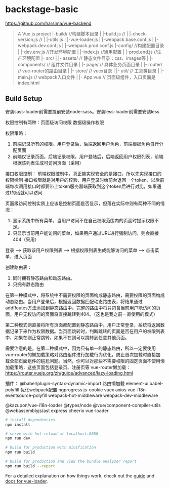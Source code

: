 # backstage-basic
https://github.com/harsima/vue-backend

> A Vue.js project
|-build/                  //构建脚本目录
|  |-build.js             //
|  |-check-version.js     //
|  |-utils.js
|  |-vue-loader.js
|  |-webpack.base.conf.js
|  |-webpack.dev.conf.js
|  |-webpack.prod.conf.js
|-config/                  //构建配置目录
|  |-dev.env.js            //开发环境配置
|  |-index.js              //通用配置
|  |-prod.end.js           //生产环境配置
|- src/
|  |- assets/           // 静态文件目录：css、images等
|  |- components/       // 组件文件目录
|  |- page/             // 具体业务页面目录
|  |- router/           // vue-router的路由目录
|  |- store/            // vuex目录
|  |- util/             // 工具类目录
|  |- main.js           // webpack入口文件
|  |- App.vue           // 页面级组件，入口页面是index.html

## Build Setup

安装sass-loader前需要提前安装node-sass。安装less-loader前需要安装less

权限控制有两种：页面级访问权限  数据级操作权限

权限策略：
1. 前端记录所有的权限。用户登录后，后端返回用户角色，前端根据角色自行分配页面
2. 前端仅记录页面，后端记录权限。用户登陆后，后端返回用户权限列表，前端根据该列表生成可访问页面（采用）

接口权限控制：
前端权限控制中，真正能实现安全的是接口，所以先实现接口的权限控制
接口权限就是对用户的校验，用户登录时给前台返回一个token，以后前端每次调用接口时都要带上token服务器端获取到这个token后进行对比，如果通过f的话就可以访问

页面级访问控制实质上应该是控制页面是否显示，但落在实际中则有两种不同的情况：
1. 显示系统中所有菜单，当用户访问不在自己权限范围内的页面时提示权限不足。
2. 只显示当前用户能访问的菜单，如果用户通过URL进行强制访问，则会直接404（采用）

登录 ——> 获取该用户权限列表 ——> 根据权限列表生成能够访问的菜单 ——> 点击菜单，进入页面

创建路由表：
1. 同时拥有静态路由和动态路由。
2. 只拥有静态路由

在第一种模式中，将系统中不需要权限的页面构成静态路由，需要权限的页面构成动态路由。当用户登录后，根据返回数据匹配动态路由表，将结果通过addRoutes方法添加到静态路由中。完整的路由中将只包含当前用户能访问的页面，用户无权访问的页面将直接跳转到404。（这也是我之前一直使用的模式）

第二种模式则直接将所有页面都配置到静态路由中。用户正常登录，系统将返回数据记录下来作为权限数据。当页面跳转时，判断跳转的页面是否在用户的权限列表中，如果在则正常跳转，如果不在则可以跳转到任意其他页面。

需要注意的是，在第二种模式中，因为只有单一的静态路由，所以一定要使用vue-router的懒加载策略对路由组件进行加载行为优化，防止首次加载时直接加载全部页面组件的尴尬问题。当然，你可以对那些不需要权限的固定页面不使用懒加载策略，这些页面包括登录页、注册页等
vue-router懒加载：https://router.vuejs.org/zh/guide/advanced/lazy-loading.html

插件：
@babel/plugin-syntax-dynamic-import  路由懒加载
element-ui
babel-polyfill 优化webpack配置
ngprogress
js-cookie
vuex
axios
vue-i18n
eventsource-polyfill
webpack-hot-middleware
webpack-dev-middleware

@kazupon/vue-i18n-loader
@types/node
@vue/component-compiler-utils
@webassemblyjs/ast
express
cheerio
vue-loader
``` bash
# install dependencies
npm install

# serve with hot reload at localhost:8080
npm run dev

# build for production with minification
npm run build

# build for production and view the bundle analyzer report
npm run build --report
```

For a detailed explanation on how things work, check out the [guide](http://vuejs-templates.github.io/webpack/) and [docs for vue-loader](http://vuejs.github.io/vue-loader).
